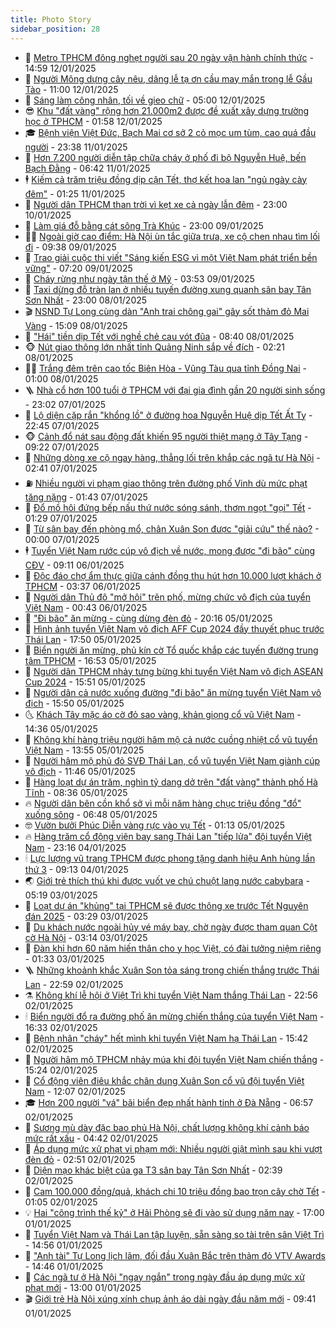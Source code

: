 ```yaml
---
title: Photo Story
sidebar_position: 28
---
```


<!-- dantri-photo-story:START -->
- 💪 [Metro TPHCM đông nghẹt người sau 20 ngày vận hành chính thức](https://dantri.com.vn/xa-hoi/metro-tphcm-dong-nghet-nguoi-sau-20-ngay-van-hanh-chinh-thuc-20250112202622016.htm) - 14:59 12/01/2025
- 🧰 [Người Mông dựng cây nêu, dâng lễ tạ ơn cầu may mắn trong lễ Gầu Tào](https://dantri.com.vn/xa-hoi/nguoi-mong-dung-cay-neu-dang-le-ta-on-cau-may-man-trong-le-gau-tao-20250112123551821.htm) - 11:00 12/01/2025
- 🧰 [Sáng làm công nhân, tối về gieo chữ](https://dantri.com.vn/ban-doc/sang-lam-cong-nhan-toi-ve-gieo-chu-20241228111205390.htm) - 05:00 12/01/2025
- 😎 [Khu &quot;đất vàng&quot; rộng hơn 21.000m2 được đề xuất xây dựng trường học ở TPHCM](https://dantri.com.vn/xa-hoi/khu-dat-vang-rong-hon-21000m2-duoc-de-xuat-xay-dung-truong-hoc-o-tphcm-20250108214852661.htm) - 01:58 12/01/2025
- 🎓 [Bệnh viện Việt Đức, Bạch Mai cơ sở 2 cỏ mọc um tùm, cao quá đầu người](https://dantri.com.vn/xa-hoi/benh-vien-viet-duc-bach-mai-co-so-2-co-moc-um-tum-cao-qua-dau-nguoi-20250112013841813.htm) - 23:38 11/01/2025
- 🙉 [Hơn 7.200 người diễn tập chữa cháy ở phố đi bộ Nguyễn Huệ, bến Bạch Đằng](https://dantri.com.vn/xa-hoi/hon-7200-nguoi-dien-tap-chua-chay-o-pho-di-bo-nguyen-hue-ben-bach-dang-20250111120631642.htm) - 06:42 11/01/2025
- 🕴 [Kiếm cả trăm triệu đồng dịp cận Tết, thợ kết hoa lan &quot;ngủ ngày cày đêm&quot;](https://dantri.com.vn/lao-dong-viec-lam/kiem-ca-tram-trieu-dong-dip-can-tet-tho-ket-hoa-lan-ngu-ngay-cay-dem-20250110165246922.htm) - 01:25 11/01/2025
- 🚀 [Người dân TPHCM than trời vì kẹt xe cả ngày lẫn đêm](https://dantri.com.vn/xa-hoi/nguoi-dan-tphcm-than-troi-vi-ket-xe-ca-ngay-lan-dem-20250109205356765.htm) - 23:00 10/01/2025
- 🧰 [Làm giá đỗ bằng cát sông Trà Khúc](https://dantri.com.vn/lao-dong-viec-lam/lam-gia-do-bang-cat-song-tra-khuc-20250109110055533.htm) - 23:00 09/01/2025
- 🧑‍💻 [Ngoài giờ cao điểm: Hà Nội ùn tắc giữa trưa, xe cộ chen nhau tìm lối đi](https://dantri.com.vn/xa-hoi/ngoai-gio-cao-diem-ha-noi-un-tac-giua-trua-xe-co-chen-nhau-tim-loi-di-20250109161615526.htm) - 09:38 09/01/2025
- 🐎 [Trao giải cuộc thi viết &quot;Sáng kiến ESG vì một Việt Nam phát triển bền vững&quot;](https://dantri.com.vn/kinh-doanh/trao-giai-cuoc-thi-viet-sang-kien-esg-vi-mot-viet-nam-phat-trien-ben-vung-20250109120035376.htm) - 07:20 09/01/2025
- 💄 [Cháy rừng như ngày tận thế ở Mỹ](https://dantri.com.vn/the-gioi/chay-rung-nhu-ngay-tan-the-o-my-20250109101915188.htm) - 03:53 09/01/2025
- 🎃 [Taxi dừng đỗ tràn lan ở nhiều tuyến đường xung quanh sân bay Tân Sơn Nhất](https://dantri.com.vn/xa-hoi/taxi-dung-do-tran-lan-o-nhieu-tuyen-duong-xung-quanh-san-bay-tan-son-nhat-20250103191410549.htm) - 23:00 08/01/2025
- 🎬 [NSND Tự Long cùng dàn &quot;Anh trai chông gai&quot; gây sốt thảm đỏ Mai Vàng](https://dantri.com.vn/giai-tri/nsnd-tu-long-cung-dan-anh-trai-chong-gai-gay-sot-tham-do-mai-vang-20250108205657254.htm) - 15:09 08/01/2025
- 🧠 [&quot;Hái&quot; tiền dịp Tết với nghề chẻ cau vót đũa](https://dantri.com.vn/lao-dong-viec-lam/hai-tien-dip-tet-voi-nghe-che-cau-vot-dua-20250107135413859.htm) - 08:40 08/01/2025
- 🐵 [Nút giao thông lớn nhất tỉnh Quảng Ninh sắp về đích](https://dantri.com.vn/xa-hoi/nut-giao-thong-lon-nhat-tinh-quang-ninh-sap-ve-dich-20250107224334020.htm) - 02:21 08/01/2025
- 👨‍🏫 [Trắng đêm trên cao tốc Biên Hòa - Vũng Tàu qua tỉnh Đồng Nai](https://dantri.com.vn/xa-hoi/trang-dem-tren-cao-toc-bien-hoa-vung-tau-qua-tinh-dong-nai-20250107133742950.htm) - 01:00 08/01/2025
- 🪜 [Nhà cổ hơn 100 tuổi ở TPHCM với đại gia đình gần 20 người sinh sống](https://dantri.com.vn/du-lich/nha-co-hon-100-tuoi-o-tphcm-voi-dai-gia-dinh-gan-20-nguoi-sinh-song-20250107012057652.htm) - 23:02 07/01/2025
- 🤡 [Lộ diện cặp rắn &quot;khổng lồ&quot; ở đường hoa Nguyễn Huệ dịp Tết Ất Tỵ](https://dantri.com.vn/xa-hoi/lo-dien-cap-ran-khong-lo-o-duong-hoa-nguyen-hue-dip-tet-at-ty-20250107235412038.htm) - 22:45 07/01/2025
- 🐵 [Cảnh đổ nát sau động đất khiến 95 người thiệt mạng ở Tây Tạng](https://dantri.com.vn/the-gioi/canh-do-nat-sau-dong-dat-khien-95-nguoi-thiet-mang-o-tay-tang-20250107161321043.htm) - 09:22 07/01/2025
- 🌈 [Những dòng xe cộ ngay hàng, thẳng lối trên khắp các ngã tư Hà Nội](https://dantri.com.vn/xa-hoi/nhung-dong-xe-co-ngay-hang-thang-loi-tren-khap-cac-nga-tu-ha-noi-20250107092917568.htm) - 02:41 07/01/2025
- ⛽️ [Nhiều người vi phạm giao thông trên đường phố Vinh dù mức phạt tăng nặng](https://dantri.com.vn/xa-hoi/nhieu-nguoi-vi-pham-giao-thong-tren-duong-pho-vinh-du-muc-phat-tang-nang-20250106111720172.htm) - 01:43 07/01/2025
- 🔭 [Đổ mồ hôi đứng bếp nấu thứ nước sóng sánh, thơm ngọt &quot;gọi&quot; Tết](https://dantri.com.vn/lao-dong-viec-lam/do-mo-hoi-dung-bep-nau-thu-nuoc-song-sanh-thom-ngot-goi-tet-20250105233651081.htm) - 01:29 07/01/2025
- 🧰 [Từ sân bay đến phòng mổ, chân Xuân Son được &quot;giải cứu&quot; thế nào?](https://dantri.com.vn/suc-khoe/tu-san-bay-den-phong-mo-chan-xuan-son-duoc-giai-cuu-the-nao-20250106233110804.htm) - 00:00 07/01/2025
- 🕴 [Tuyển Việt Nam rước cúp vô địch về nước, mong được &quot;đi bão&quot; cùng CĐV](https://dantri.com.vn/the-thao/tuyen-viet-nam-ruoc-cup-vo-dich-ve-nuoc-mong-duoc-di-bao-cung-cdv-20250106155721840.htm) - 09:11 06/01/2025
- 🦆 [Độc đáo chợ ẩm thực giữa cánh đồng thu hút hơn 10.000 lượt khách ở TPHCM](https://dantri.com.vn/doi-song/doc-dao-cho-am-thuc-giua-canh-dong-thu-hut-hon-10000-luot-khach-o-tphcm-20250106092536240.htm) - 03:37 06/01/2025
- 🦣 [Người dân Thủ đô &quot;mở hội&quot; trên phố, mừng chức vô địch của tuyển Việt Nam](https://dantri.com.vn/xa-hoi/nguoi-dan-thu-do-mo-hoi-tren-pho-mung-chuc-vo-dich-cua-tuyen-viet-nam-20250106033556665.htm) - 00:43 06/01/2025
- 📝 [&quot;Đi bão&quot; ăn mừng - cùng dừng đèn đỏ](https://dantri.com.vn/xa-hoi/di-bao-an-mung-cung-dung-den-do-20250106030846325.htm) - 20:16 05/01/2025
- 🗽 [Hình ảnh tuyển Việt Nam vô địch AFF Cup 2024 đầy thuyết phục trước Thái Lan](https://dantri.com.vn/the-thao/hinh-anh-tuyen-viet-nam-vo-dich-aff-cup-2024-day-thuyet-phuc-truoc-thai-lan-20250106005007174.htm) - 17:50 05/01/2025
- 🦅 [Biển người ăn mừng, phủ kín cờ Tổ quốc khắp các tuyến đường trung tâm TPHCM](https://dantri.com.vn/xa-hoi/bien-nguoi-an-mung-phu-kin-co-to-quoc-khap-cac-tuyen-duong-trung-tam-tphcm-20250105235256124.htm) - 16:53 05/01/2025
- 🤠 [Người dân TPHCM nhảy tưng bừng khi tuyển Việt Nam vô địch ASEAN Cup 2024](https://dantri.com.vn/the-thao/nguoi-dan-tphcm-nhay-tung-bung-khi-tuyen-viet-nam-vo-dich-asean-cup-2024-20250105224139842.htm) - 15:51 05/01/2025
- 🥸 [Người dân cả nước xuống đường &quot;đi bão&quot; ăn mừng tuyển Việt Nam vô địch](https://dantri.com.vn/xa-hoi/nguoi-dan-ca-nuoc-xuong-duong-di-bao-an-mung-tuyen-viet-nam-vo-dich-20250105225001896.htm) - 15:50 05/01/2025
- 🌜 [Khách Tây mặc áo cờ đỏ sao vàng, khản giọng cổ vũ Việt Nam](https://dantri.com.vn/du-lich/khach-tay-mac-ao-co-do-sao-vang-khan-giong-co-vu-viet-nam-20250105210726043.htm) - 14:36 05/01/2025
- 👺 [Không khí hàng triệu người hâm mộ cả nước cuồng nhiệt cổ vũ tuyển Việt Nam](https://dantri.com.vn/xa-hoi/khong-khi-hang-trieu-nguoi-ham-mo-ca-nuoc-cuong-nhiet-co-vu-tuyen-viet-nam-20250105204955957.htm) - 13:55 05/01/2025
- 🌈 [Người hâm mộ phủ đỏ SVĐ Thái Lan, cổ vũ tuyển Việt Nam giành cúp vô địch](https://dantri.com.vn/the-thao/nguoi-ham-mo-phu-do-svd-thai-lan-co-vu-tuyen-viet-nam-gianh-cup-vo-dich-20250105184515430.htm) - 11:46 05/01/2025
- 👹 [Hàng loạt dự án trăm, nghìn tỷ dang dở trên &quot;đất vàng&quot; thành phố Hà Tĩnh](https://dantri.com.vn/xa-hoi/hang-loat-du-an-tram-nghin-ty-dang-do-tren-dat-vang-thanh-pho-ha-tinh-20250105135530065.htm) - 08:36 05/01/2025
- 🔥 [Người dân bên cồn khổ sở vì mỗi năm hàng chục triệu đồng &quot;đổ&quot; xuống sông](https://dantri.com.vn/an-sinh/nguoi-dan-ben-con-kho-so-vi-moi-nam-hang-chuc-trieu-dong-do-xuong-song-20250104213114858.htm) - 06:48 05/01/2025
- 🤓 [Vườn bưởi Phúc Diễn vàng rực vào vụ Tết](https://dantri.com.vn/xa-hoi/vuon-buoi-phuc-dien-vang-ruc-vao-vu-tet-20250104183953926.htm) - 01:13 05/01/2025
- 🔥 [Hàng trăm cổ động viên bay sang Thái Lan &quot;tiếp lửa&quot; đội tuyển Việt Nam](https://dantri.com.vn/the-thao/hang-tram-co-dong-vien-bay-sang-thai-lan-tiep-lua-doi-tuyen-viet-nam-20250105060915970.htm) - 23:16 04/01/2025
- 🕯 [Lực lượng vũ trang TPHCM được phong tặng danh hiệu Anh hùng lần thứ 3](https://dantri.com.vn/xa-hoi/luc-luong-vu-trang-tphcm-duoc-phong-tang-danh-hieu-anh-hung-lan-thu-3-20250104143347799.htm) - 09:13 04/01/2025
- 🌏 [Giới trẻ thích thú khi được vuốt ve chú chuột lang nước cabybara](https://dantri.com.vn/xa-hoi/gioi-tre-thich-thu-khi-duoc-vuot-ve-chu-chuot-lang-nuoc-cabybara-20250103113051072.htm) - 05:19 03/01/2025
- 🎃 [Loạt dự án &quot;khủng&quot; tại TPHCM sẽ được thông xe trước Tết Nguyên đán 2025](https://dantri.com.vn/xa-hoi/loat-du-an-khung-tai-tphcm-se-duoc-thong-xe-truoc-tet-nguyen-dan-2025-20250101104907747.htm) - 03:29 03/01/2025
- 🐎 [Du khách nước ngoài hủy vé máy bay, chờ ngày được tham quan Cột cờ Hà Nội](https://dantri.com.vn/du-lich/du-khach-nuoc-ngoai-huy-ve-may-bay-cho-ngay-duoc-tham-quan-cot-co-ha-noi-20241230200950821.htm) - 03:14 03/01/2025
- 👺 [Đàn khỉ hơn 60 năm hiến thân cho y học Việt, có đài tưởng niệm riêng](https://dantri.com.vn/suc-khoe/dan-khi-hon-60-nam-hien-than-cho-y-hoc-viet-co-dai-tuong-niem-rieng-20250102134841823.htm) - 01:33 03/01/2025
- 🪜 [Những khoảnh khắc Xuân Son tỏa sáng trong chiến thắng trước Thái Lan](https://dantri.com.vn/the-thao/nhung-khoanh-khac-xuan-son-toa-sang-trong-chien-thang-truoc-thai-lan-20250103032217543.htm) - 22:59 02/01/2025
- ⚗️ [Không khí lễ hội ở Việt Trì khi tuyển Việt Nam thắng Thái Lan](https://dantri.com.vn/the-thao/khong-khi-le-hoi-o-viet-tri-khi-tuyen-viet-nam-thang-thai-lan-20250103003956617.htm) - 22:56 02/01/2025
- 🕯 [Biển người đổ ra đường phố ăn mừng chiến thắng của tuyển Việt Nam](https://dantri.com.vn/xa-hoi/bien-nguoi-do-ra-duong-pho-an-mung-chien-thang-cua-tuyen-viet-nam-20250102233235588.htm) - 16:33 02/01/2025
- 📝 [Bệnh nhân &quot;cháy&quot; hết mình khi tuyển Việt Nam hạ Thái Lan](https://dantri.com.vn/doi-song/benh-nhan-chay-het-minh-khi-tuyen-viet-nam-ha-thai-lan-20250102222010009.htm) - 15:42 02/01/2025
- 🌊 [Người hâm mộ TPHCM nhảy múa khi đội tuyển Việt Nam chiến thắng](https://dantri.com.vn/the-thao/nguoi-ham-mo-tphcm-nhay-mua-khi-doi-tuyen-viet-nam-chien-thang-20250102211603248.htm) - 15:24 02/01/2025
- 🌈 [Cổ động viên điêu khắc chân dung Xuân Son cổ vũ đội tuyển Việt Nam](https://dantri.com.vn/the-thao/co-dong-vien-dieu-khac-chan-dung-xuan-son-co-vu-doi-tuyen-viet-nam-20250102190040655.htm) - 12:07 02/01/2025
- 🎓 [Hơn 200 người &quot;vá&quot; bãi biển đẹp nhất hành tinh ở Đà Nẵng](https://dantri.com.vn/xa-hoi/hon-200-nguoi-va-bai-bien-dep-nhat-hanh-tinh-o-da-nang-20250102122457939.htm) - 06:57 02/01/2025
- 💪 [Sương mù dày đặc bao phủ Hà Nội, chất lượng không khí cảnh báo mức rất xấu](https://dantri.com.vn/xa-hoi/suong-mu-day-dac-bao-phu-ha-noi-chat-luong-khong-khi-canh-bao-muc-rat-xau-20250102103746823.htm) - 04:42 02/01/2025
- 💃 [Áp dụng mức xử phạt vi phạm mới: Nhiều người giật mình sau khi vượt đèn đỏ](https://dantri.com.vn/xa-hoi/ap-dung-muc-xu-phat-vi-pham-moi-nhieu-nguoi-giat-minh-sau-khi-vuot-den-do-20250102094155414.htm) - 02:51 02/01/2025
- 🧰 [Diện mạo khác biệt của ga T3 sân bay Tân Sơn Nhất](https://dantri.com.vn/xa-hoi/dien-mao-khac-biet-cua-ga-t3-san-bay-tan-son-nhat-20241231144038010.htm) - 02:39 02/01/2025
- 🤠 [Cam 100.000 đồng/quả, khách chi 10 triệu đồng bao trọn cây chờ Tết](https://dantri.com.vn/lao-dong-viec-lam/cam-100000-dongqua-khach-chi-10-trieu-dong-bao-tron-cay-cho-tet-20241231132951388.htm) - 01:05 02/01/2025
- 💡 [Hai &quot;công trình thế kỷ&quot; ở Hải Phòng sẽ đi vào sử dụng năm nay](https://dantri.com.vn/xa-hoi/hai-cong-trinh-the-ky-o-hai-phong-se-di-vao-su-dung-nam-nay-20250101155652311.htm) - 17:00 01/01/2025
- 🌝 [Tuyển Việt Nam và Thái Lan tập luyện, sẵn sàng so tài trên sân Việt Trì](https://dantri.com.vn/the-thao/tuyen-viet-nam-va-thai-lan-tap-luyen-san-sang-so-tai-tren-san-viet-tri-20250101213941443.htm) - 14:56 01/01/2025
- 🦄 [&quot;Anh tài&quot; Tự Long lịch lãm, đối đầu Xuân Bắc trên thảm đỏ VTV Awards](https://dantri.com.vn/giai-tri/anh-tai-tu-long-lich-lam-doi-dau-xuan-bac-tren-tham-do-vtv-awards-20250101175308589.htm) - 14:46 01/01/2025
- 🐻 [Các ngã tư ở Hà Nội &quot;ngay ngắn&quot; trong ngày đầu áp dụng mức xử phạt mới](https://dantri.com.vn/xa-hoi/cac-nga-tu-o-ha-noi-ngay-ngan-trong-ngay-dau-ap-dung-muc-xu-phat-moi-20250101194955717.htm) - 13:00 01/01/2025
- 🎬 [Giới trẻ Hà Nội xúng xính chụp ảnh áo dài ngày đầu năm mới](https://dantri.com.vn/doi-song/gioi-tre-ha-noi-xung-xinh-chup-anh-ao-dai-ngay-dau-nam-moi-20250101144336149.htm) - 09:41 01/01/2025<!-- dantri-photo-story:END -->
